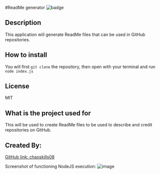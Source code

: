 
#ReadMe generator
![badge](https://img.shields.io/badge/license-MIT-brightorange)
## Description
This application will generate ReadMe files that can be used in GitHub repositories.
## How to install
You will first `git clone` the repository, then open with your terminal and run `node index.js`
## License
MIT
## What is the project used for 
This will be used to create ReadMe files to be used to describe and credit repositories on GitHub.
## Created By:
[GitHub link: chaoskills08](https://github.com/chaoskills08)
  
  Screenshot of functioning NodeJS execution: 
  ![image](https://user-images.githubusercontent.com/55863153/186787014-a3f33135-b806-4904-9ee9-09c4dddf1897.png)
